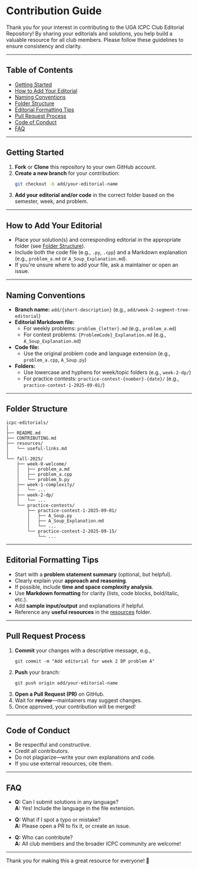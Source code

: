 # Contribution Guide

Thank you for your interest in contributing to the UGA ICPC Club Editorial Repository! By sharing your editorials and solutions, you help build a valuable resource for all club members. Please follow these guidelines to ensure consistency and clarity.

---

## Table of Contents

- [Getting Started](#getting-started)
- [How to Add Your Editorial](#how-to-add-your-editorial)
- [Naming Conventions](#naming-conventions)
- [Folder Structure](#folder-structure)
- [Editorial Formatting Tips](#editorial-formatting-tips)
- [Pull Request Process](#pull-request-process)
- [Code of Conduct](#code-of-conduct)
- [FAQ](#faq)

---

## Getting Started

1. **Fork** or **Clone** this repository to your own GitHub account.
2. **Create a new branch** for your contribution:
   ```bash
   git checkout -b add/your-editorial-name
   ```
3. **Add your editorial and/or code** in the correct folder based on the semester, week, and problem.

---

## How to Add Your Editorial

- Place your solution(s) and corresponding editorial in the appropriate folder (see [Folder Structure](#folder-structure)).
- Include both the code file (e.g., `.py`, `.cpp`) and a Markdown explanation (e.g., `problem_a.md` or `A_Soup_Explanation.md`).
- If you're unsure where to add your file, ask a maintainer or open an issue.

---

## Naming Conventions

- **Branch name:** `add/{short-description}` (e.g., `add/week-2-segment-tree-editorial`)
- **Editorial Markdown file:**  
  - For weekly problems: `problem_{letter}.md` (e.g., `problem_a.md`)
  - For contest problems: `{ProblemCode}_Explanation.md` (e.g., `A_Soup_Explanation.md`)
- **Code file:**  
  - Use the original problem code and language extension (e.g., `problem_a.cpp`, `A_Soup.py`)
- **Folders:**  
  - Use lowercase and hyphens for week/topic folders (e.g., `week-2-dp/`)
  - For practice contests: `practice-contest-{number}-{date}/` (e.g., `practice-contest-1-2025-09-01/`)

---

## Folder Structure

```
icpc-editorials/
│
├── README.md
├── CONTRIBUTING.md
├── resources/
│   └── useful-links.md
│
└── fall-2025/
    ├── week-0-welcome/
    │   ├── problem_a.md
    │   ├── problem_a.cpp
    │   └── problem_b.py
    ├── week-1-complexity/
    │   └── ...
    ├── week-2-dp/
    │   └── ...
    └── practice-contests/
        ├── practice-contest-1-2025-09-01/
        │   ├── A_Soup.py
        │   ├── A_Soup_Explanation.md
        │   └── ...
        └── practice-contest-2-2025-09-15/
            └── ...
```

---

## Editorial Formatting Tips

- Start with a **problem statement summary** (optional, but helpful).
- Clearly explain your **approach and reasoning**.
- If possible, include **time and space complexity analysis**.
- Use **Markdown formatting** for clarity (lists, code blocks, bold/italic, etc.).
- Add **sample input/output** and explanations if helpful.
- Reference any **useful resources** in the [resources](resources/) folder.

---

## Pull Request Process

1. **Commit** your changes with a descriptive message, e.g.,  
   ```
   git commit -m "Add editorial for week 2 DP problem A"
   ```
2. **Push** your branch:
   ```
   git push origin add/your-editorial-name
   ```
3. **Open a Pull Request (PR)** on GitHub.
4. Wait for **review**—maintainers may suggest changes.
5. Once approved, your contribution will be merged!

---

## Code of Conduct

- Be respectful and constructive.
- Credit all contributors.
- Do not plagiarize—write your own explanations and code.
- If you use external resources, cite them.

---

## FAQ

- **Q:** Can I submit solutions in any language?  
  **A:** Yes! Include the language in the file extension.

- **Q:** What if I spot a typo or mistake?  
  **A:** Please open a PR to fix it, or create an issue.

- **Q:** Who can contribute?  
  **A:** All club members and the broader ICPC community are welcome!

---

Thank you for making this a great resource for everyone! 🚀
